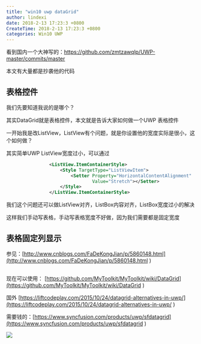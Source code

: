 ```yaml
---
title: "win10 uwp dataGrid"
author: lindexi
date: 2018-2-13 17:23:3 +0800
CreateTime: 2018-2-13 17:23:3 +0800
categories: Win10 UWP
---
```


 
看到国内一个大神写的：https://github.com/zmtzawqlp/UWP-master/commits/master 
 
本文有大量都是抄袭他的代码

<!--more-->



<div id="toc"></div>
<!-- csdn -->

<!-- 不发布 -->

## 表格控件

我们先要知道我说的是哪个？

其实DataGrid就是表格控件，本文就是告诉大家如何做一个UWP 表格控件

一开始我是改ListView，ListView有个问题，就是你设置他的宽度实际是很小，这个如何做？

其实简单UWP ListView宽度过小，可以通过

```xml
                <ListView.ItemContainerStyle>
                    <Style TargetType="ListViewItem">
                        <Setter Property="HorizontalContentAlignment"
                                Value="Stretch"></Setter>
                    </Style>
                </ListView.ItemContainerStyle>

```

我们这个问题还可以做ListView对齐，ListBox内容对齐，ListBox宽度过小的解决

这样我们手动写表格，手动写表格宽度不好做，因为我们需要都是固定宽度

## 表格固定列显示

参见：[http://www.cnblogs.com/FaDeKongJian/p/5860148.html](http://www.cnblogs.com/FaDeKongJian/p/5860148.html )

##
 
现在可以使用： [https://github.com/MyToolkit/MyToolkit/wiki/DataGrid](https://github.com/MyToolkit/MyToolkit/wiki/DataGrid )
 
 国外 [https://liftcodeplay.com/2015/10/24/datagrid-alternatives-in-uwp/](https://liftcodeplay.com/2015/10/24/datagrid-alternatives-in-uwp/ )
 
 需要钱的：[https://www.syncfusion.com/products/uwp/sfdatagrid](https://www.syncfusion.com/products/uwp/sfdatagrid )

![](http://i.wotula.com/wp.png)
 

